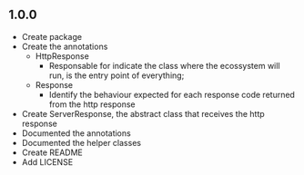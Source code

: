 ## 1.0.0

- Create package
- Create the annotations
    - HttpResponse
        - Responsable for indicate the class where the ecossystem will run, is the entry point of everything;
    - Response
        - Identify the behaviour expected for each response code returned from the http response
- Create ServerResponse, the abstract class that receives the http response
- Documented the annotations
- Documented the helper classes 
- Create README
- Add LICENSE